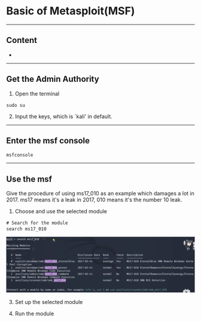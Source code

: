 # Basic of Metasploit(MSF)

****

## Content
*

****
## Get the Admin Authority
1. Open the terminal
```
sudo su
```
2. Input the keys, which is `kali' in default.

****
## Enter the msf console
```
msfconsole
```

****
## Use the msf
Give the procedure of using ms17_010 as an example which damages a lot in 2017. ms17 means it's a leak in 2017, 010 means it's the number 10 leak.
1. Choose and use the selected module
```
# Search for the module
search ms17_010
```
![Sample_1](./pic/pic_1_1.png)



3. Set up the selected module




4. Run the module


